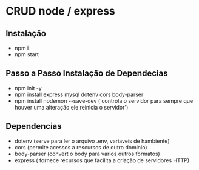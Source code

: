 # CRUD node / express

## Instalação
  - npm i
  - npm start

## Passo a Passo Instalação de Dependecias  
  - npm init -y
  - npm install express mysql dotenv cors body-parser
  - npm install nodemon --save-dev ('controla o servidor para sempre que houver uma alteração ele reinicia o servidor')

## Dependencias
  - dotenv (serve para ler o arquivo .env, variaveis de hambiente)
  - cors (permite acessos a rescursos de outro dominio)
  - body-parser (convert o body para varios outros formatos)
  - express ( fornece recursos que facilita a criação de servidores HTTP)
